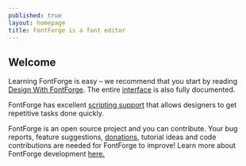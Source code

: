 ```yaml
---
published: true
layout: homepage
title: FontForge is a font editor
---
```


## Welcome

Learning FontForge is easy &ndash; we recommend that you start by reading [Design With FontForge](http://designwithfontforge.com/). The entire [interface](/en-US/documentation/interface/) is also fully documented.

FontForge has excellent [scripting support](/en-US/documentation/scripting/) that allows designers to get repetitive tasks done quickly.

FontForge is an open source project and you can contribute. Your bug reports, feature suggestions, [donations](https://www.tug.org/fonts/librefontfund.html), tutorial ideas and code contributions are needed for FontForge to improve! Learn more about FontForge development [here.](/en-US/documentation/developers/)
